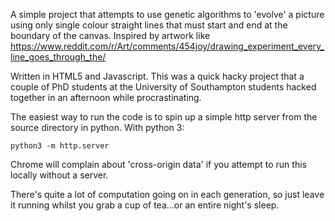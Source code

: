 A simple project that attempts to use genetic algorithms to 'evolve' a picture using only single colour straight lines that must start and end at the boundary of the canvas. Inspired by artwork like https://www.reddit.com/r/Art/comments/454joy/drawing_experiment_every_line_goes_through_the/

Written in HTML5 and Javascript. This was a quick hacky project that a couple of PhD students at the University of Southampton students hacked together in an afternoon while procrastinating.

The easiest way to run the code is to spin up a simple http server from the source directory in python. With python 3:

~~~~
python3 -m http.server
~~~~

Chrome will complain about 'cross-origin data' if you attempt to run this locally without a server.

There's quite a lot of computation going on in each generation, so just leave it running whilst you grab a cup of tea...or an entire night's sleep.
